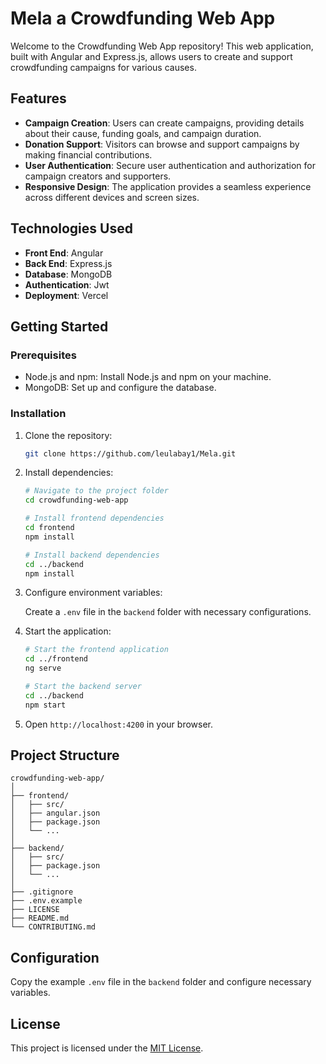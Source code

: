 # Mela a Crowdfunding Web App

Welcome to the Crowdfunding Web App repository! This web application, built with Angular and Express.js, allows users to create and support crowdfunding campaigns for various causes.

## Features

- **Campaign Creation**: Users can create campaigns, providing details about their cause, funding goals, and campaign duration.
- **Donation Support**: Visitors can browse and support campaigns by making financial contributions.
- **User Authentication**: Secure user authentication and authorization for campaign creators and supporters.
- **Responsive Design**: The application provides a seamless experience across different devices and screen sizes.

## Technologies Used

- **Front End**: Angular
- **Back End**: Express.js
- **Database**: MongoDB
- **Authentication**: Jwt
- **Deployment**: Vercel

## Getting Started

### Prerequisites

- Node.js and npm: Install Node.js and npm on your machine.
- MongoDB: Set up and configure the database.

### Installation

1. Clone the repository:

   ```bash
   git clone https://github.com/leulabay1/Mela.git
   ```

2. Install dependencies:

   ```bash
   # Navigate to the project folder
   cd crowdfunding-web-app

   # Install frontend dependencies
   cd frontend
   npm install

   # Install backend dependencies
   cd ../backend
   npm install
   ```

3. Configure environment variables:

   Create a `.env` file in the `backend` folder with necessary configurations.

4. Start the application:

   ```bash
   # Start the frontend application
   cd ../frontend
   ng serve

   # Start the backend server
   cd ../backend
   npm start
   ```

5. Open `http://localhost:4200` in your browser.

## Project Structure

```plaintext
crowdfunding-web-app/
│
├── frontend/
│   ├── src/
│   ├── angular.json
│   ├── package.json
│   └── ...
│
├── backend/
│   ├── src/
│   ├── package.json
│   └── ...
│
├── .gitignore
├── .env.example
├── LICENSE
├── README.md
└── CONTRIBUTING.md
```

## Configuration

Copy the example `.env` file in the `backend` folder and configure necessary variables.


## License

This project is licensed under the [MIT License](LICENSE).
